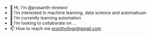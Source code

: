 - 👋 Hi, I’m @prasanth-einewvi
- 👀 I’m interested in machine learning, data science and automatiuon
- 🌱 I’m currently learning automation
- 💞️ I’m looking to collaborate on ...
- 📫 How to reach me prsnthvllngr@gmail.com

<!---
prasanth-einewvi/prasanth-einewvi is a ✨ special ✨ repository because its `README.md` (this file) appears on your GitHub profile.
You can click the Preview link to take a look at your changes.
--->
